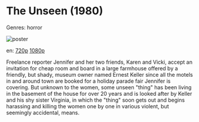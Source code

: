 # The Unseen (1980)

Genres: horror

![poster](http://image.tmdb.org/t/p/w500/66BAwSfIef99UztzXgVBt8sNR4W.jpg)

en:
  [720p](magnet:?xt=urn:btih:752690F296E7A7AB4B78BA5CBBFF7349F3B776D0&tr=udp://glotorrents.pw:6969/announce&tr=udp://tracker.opentrackr.org:1337/announce&tr=udp://torrent.gresille.org:80/announce&tr=udp://tracker.openbittorrent.com:80&tr=udp://tracker.coppersurfer.tk:6969&tr=udp://tracker.leechers-paradise.org:6969&tr=udp://p4p.arenabg.ch:1337&tr=udp://tracker.internetwarriors.net:1337)
  [1080p](magnet:?xt=urn:btih:27ba0fa90af187ea0be63c2344be4fc10d79985b&dn=The+Unseen+%281980%29+1080p+BrRip+x264+-+YIFY&tr=udp%3A%2F%2Ftracker.openbittorrent.com%3A80%2Fannounce&tr=udp%3A%2F%2Fglotorrents.pw%3A6969%2Fannounce&tr=udp%3A%2F%2Ftracker.openbittorrent.com%3A80%2Fannounce&tr=udp%3A%2F%2Ftracker.opentrackr.org%3A1337%2Fannounce&tr=udp%3A%2F%2Fzer0day.to%3A1337%2Fannounce&tr=udp%3A%2F%2Ftracker.coppersurfer.tk%3A6969%2Fannounce)
  


Freelance reporter Jennifer and her two friends, Karen and Vicki, accept an invitation for cheap room and board in a large farmhouse offered by a friendly, but shady, museum owner named Ernest Keller since all the motels in and around town are booked for a holiday parade fair Jennifer is covering. But unknown to the women, some unseen "thing" has been living in the basement of the house for over 20 years and is looked after by Keller and his shy sister Virginia, in which the "thing" soon gets out and begins harassing and killing the women one by one in various violent, but seemingly accidental, means.